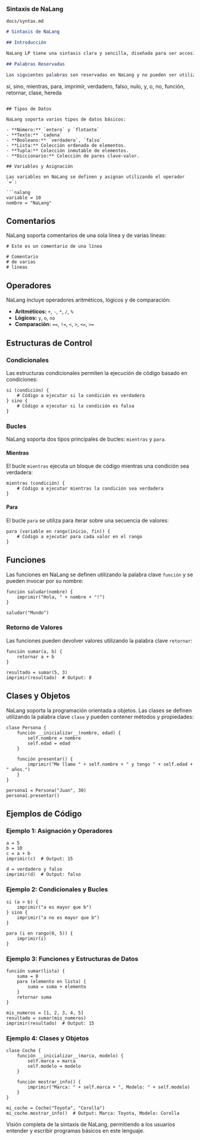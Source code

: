 ### Sintaxis de NaLang

`docs/syntax.md`

```markdown
# Sintaxis de NaLang

## Introducción

NaLang LP tiene una sintaxis clara y sencilla, diseñada para ser accesible a principiantes y hablantes de español. Este documento describe la sintaxis básica y las estructuras del lenguaje, proporcionando ejemplos para ilustrar su uso.

## Palabras Reservadas

Las siguientes palabras son reservadas en NaLang y no pueden ser utilizadas como identificadores:

```
si, sino, mientras, para, imprimir, verdadero, falso, nulo, y, o, no, función, retornar, clase, hereda
```

## Tipos de Datos

NaLang soporta varios tipos de datos básicos:

- **Número:** `entero` y `flotante`
- **Texto:** `cadena`
- **Booleano:** `verdadero`, `falso`
- **Lista:** Colección ordenada de elementos.
- **Tupla:** Colección inmutable de elementos.
- **Diccionario:** Colección de pares clave-valor.

## Variables y Asignación

Las variables en NaLang se definen y asignan utilizando el operador `=`:

```nalang
variable = 10
nombre = "NaLang"
```

## Comentarios

NaLang soporta comentarios de una sola línea y de varias líneas:

```nalang
# Este es un comentario de una línea

# Comentario
# de varias
# líneas
```

## Operadores

NaLang incluye operadores aritméticos, lógicos y de comparación:

- **Aritméticos:** `+`, `-`, `*`, `/`, `%`
- **Lógicos:** `y`, `o`, `no`
- **Comparación:** `==`, `!=`, `<`, `>`, `<=`, `>=`

## Estructuras de Control

### Condicionales

Las estructuras condicionales permiten la ejecución de código basado en condiciones:

```nalang
si (condición) {
    # Código a ejecutar si la condición es verdadera
} sino {
    # Código a ejecutar si la condición es falsa
}
```

### Bucles

NaLang soporta dos tipos principales de bucles: `mientras` y `para`.

#### Mientras

El bucle `mientras` ejecuta un bloque de código mientras una condición sea verdadera:

```nalang
mientras (condición) {
    # Código a ejecutar mientras la condición sea verdadera
}
```

#### Para

El bucle `para` se utiliza para iterar sobre una secuencia de valores:

```nalang
para (variable en rango(inicio, fin)) {
    # Código a ejecutar para cada valor en el rango
}
```

## Funciones

Las funciones en NaLang se definen utilizando la palabra clave `función` y se pueden invocar por su nombre:

```nalang
función saludar(nombre) {
    imprimir("Hola, " + nombre + "!")
}

saludar("Mundo")
```

### Retorno de Valores

Las funciones pueden devolver valores utilizando la palabra clave `retornar`:

```nalang
función sumar(a, b) {
    retornar a + b
}

resultado = sumar(5, 3)
imprimir(resultado)  # Output: 8
```

## Clases y Objetos

NaLang soporta la programación orientada a objetos. Las clases se definen utilizando la palabra clave `clase` y pueden contener métodos y propiedades:

```nalang
clase Persona {
    función __inicializar__(nombre, edad) {
        self.nombre = nombre
        self.edad = edad
    }

    función presentar() {
        imprimir("Me llamo " + self.nombre + " y tengo " + self.edad + " años.")
    }
}

persona1 = Persona("Juan", 30)
persona1.presentar()
```

## Ejemplos de Código

### Ejemplo 1: Asignación y Operadores

```nalang
a = 5
b = 10
c = a + b
imprimir(c)  # Output: 15

d = verdadero y falso
imprimir(d)  # Output: falso
```

### Ejemplo 2: Condicionales y Bucles

```nalang
si (a > b) {
    imprimir("a es mayor que b")
} sino {
    imprimir("a no es mayor que b")
}

para (i en rango(0, 5)) {
    imprimir(i)
}
```

### Ejemplo 3: Funciones y Estructuras de Datos

```nalang
función sumar(lista) {
    suma = 0
    para (elemento en lista) {
        suma = suma + elemento
    }
    retornar suma
}

mis_numeros = [1, 2, 3, 4, 5]
resultado = sumar(mis_numeros)
imprimir(resultado)  # Output: 15
```

### Ejemplo 4: Clases y Objetos

```nalang
clase Coche {
    función __inicializar__(marca, modelo) {
        self.marca = marca
        self.modelo = modelo
    }

    función mostrar_info() {
        imprimir("Marca: " + self.marca + ", Modelo: " + self.modelo)
    }
}

mi_coche = Coche("Toyota", "Corolla")
mi_coche.mostrar_info()  # Output: Marca: Toyota, Modelo: Corolla
```

Visión completa de la sintaxis de NaLang, permitiendo a los usuarios entender y escribir programas básicos en este lenguaje.